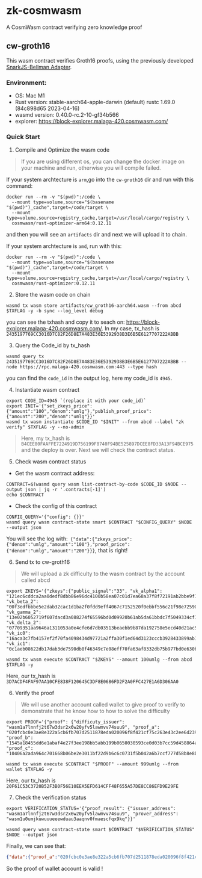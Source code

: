 # zk-cosmwasm
A CosmWasm contract verifying zero knowledge proof

## cw-groth16
This wasm contract verifies Groth16 proofs, using the previously developed [SnarkJS-Bellman Adapter](https://github.com/DoraFactory/snarkjs-bellman-adapter).

### Environment: 
- OS: Mac M1
- Rust version: stable-aarch64-apple-darwin (default)  rustc 1.69.0 (84c898d65 2023-04-16)
- wasmd version: 0.40.0-rc.2-10-gf34b566
- explorer: https://block-explorer.malaga-420.cosmwasm.com/

### Quick Start
1. Compile and Optimize the wasm code
> If you are using different os, you can change the docker image on your machine and run, otherwise you will compile failed.

If your system archtecture is `arm`,go into the `cw-groth16` dir and run with this command: 
```shell
docker run --rm -v "$(pwd)":/code \
  --mount type=volume,source="$(basename "$(pwd)")_cache",target=/code/target \
  --mount type=volume,source=registry_cache,target=/usr/local/cargo/registry \
  cosmwasm/rust-optimizer-arm64:0.12.11
```
and then you will see an `artifacts` dir and next we will upload it to chain.

If your system archtecture is `amd`, run with this:
```shell
docker run --rm -v "$(pwd)":/code \
  --mount type=volume,source="$(basename "$(pwd)")_cache",target=/code/target \
  --mount type=volume,source=registry_cache,target=/usr/local/cargo/registry \
  cosmwasm/rust-optimizer:0.12.11
```

2. Store the wasm code on chain
```shell
wasmd tx wasm store artifacts/cw_groth16-aarch64.wasm --from abcd $TXFLAG -y -b sync --log_level debug
```
you can see the txhash and copy it to seach on: https://block-explorer.malaga-420.cosmwasm.com/. In my case, tx_hash is `2435197769CC3016D7C82F26D8E7A483E36E5392938B3E6B5E6127707222ABBB`

3. Query the Code_id by tx_hash
```shell
wasmd query tx 2435197769CC3016D7C82F26D8E7A483E36E5392938B3E6B5E6127707222ABBB --node https://rpc.malaga-420.cosmwasm.com:443 --type hash
```

you can find the `code_id` in the output log, here my code_id is `4945`.

4. Instantiate wasm contract
```shell
export CODE_ID=4945 `(replace it with your code_id)`
export INIT='{"set_zkeys_price":{"amount":"100","denom":"umlg"},"publish_proof_price":{"amount":"200","denom":"umlg"}}'
wasmd tx wasm instantiate $CODE_ID "$INIT" --from abcd --label "zk verify" $TXFLAG -y --no-admin
```
> Here, my tx_hash is `B4CEE80FAAFFE7224919D756199F8740F94BE525897DCEE8FD33A13F94BCE975` and the deploy is over. Next we will check the contract status.

5. Check wasm contract status   
- Get the wasm contract address:
```shell
CONTRACT=$(wasmd query wasm list-contract-by-code $CODE_ID $NODE --output json | jq -r '.contracts[-1]')
echo $CONTRACT
```
- Check the config of this contract
```shell
CONFIG_QUERY='{"config": {}}'
wasmd query wasm contract-state smart $CONTRACT "$CONFIG_QUERY" $NODE --output json
```
You will see the log with:`
{"data":{"zkeys_price":{"denom":"umlg","amount":"100"},"proof_price":{"denom":"umlg","amount":"200"}}}`, that is right!

6. Send tx to cw-groth16
> We will upload a zk difficulty to the wasm contract by the account called abcd
```shell
export ZKEYS='{"zkeys":{"public_signal":"33", "vk_alpha1": "121ec6cddca2aa0dedf8dbb86e96dc4100b58ea07c01d7ea68a37f8f72191ab2bbe9f16bfe675f71c899ff11e23cbb04064831acc8c18f561f446eeaac3a9a056cb9a89b0b3f13a57eab4e97ebaff6f0a39327bd0a4b5f725d633c87474d35f2", "vk_beta_2": "00f3edfbbbe5e2dab32cac1d1ba2f0fdd9eff4067c7152520f0ebbf556c21f98e72590b3cdb614b1ea116991305da942077b7419fac8cc2d38dc6639d68a4cf7c8362efd8395020836f3aa564537fa02a17f2d1b423c19b6cf4784037b1d9f1510afbae9e95703ff3a98c46720f05e642588ef21ccb09580c84d211c0fd60acda18a699f61cef4925b9b113c8a2377f0147c5ee0882a97519627776222438d3e29f581f0e4b61fe18ab42089dfe24a1b9d7376667382941e37329860ec84d105", "vk_gamma_2": "13e02b6052719f607dacd3a088274f65596bd0d09920b61ab5da61bbdc7f5049334cf11213945d57e5ac7d055d042b7e024aa2b2f08f0a91260805272dc51051c6e47ad4fa403b02b4510b647ae3d1770bac0326a805bbefd48056c8c121bdb80606c4a02ea734cc32acd2b02bc28b99cb3e287e85a763af267492ab572e99ab3f370d275cec1da1aaa9075ff05f79be0ce5d527727d6e118cc9cdc6da2e351aadfd9baa8cbdd3a76d429a695160d12c923ac9cc3baca289e193548608b82801", "vk_delta_2": "07709351aa9646a1311053a0e4cfe6d7db03513beaebb9b87da192758e5ecd40d21ac535e7664e78d669399de703cb72109a5d6b3943018f1dd43462eb71be512213f05e61b2c93bc5f65d270bf78122b00e24d38b0f98efdee072cf3b4c8d0a1905dcb70f21d51fdd376d5fcd258df6c3477a2421527d1702b848954fd7a3bbf710eda0c1880b79a996516ec37d616c13082219d90a7743ad8eb5e3faceec7ad6374029d52eaeca7b66c598b3dd7066e4b6246cea47794fdcffcf7891984272", "vk_ic0": "16aca3c7fb4157ef2f70fa4098434d97721a2ffa30f1ed64d3123cccb3928433899ab147217331f74f18ce687cc591700e79ca556db5b53e92f1133b889dbc11ef79615331a9a810cbef02d3a760b437a1bd50c1b6c396288abcb37479bc18a5", "vk_ic1": "0c1aeb08622db17dab3de7590db8f46349c7e08eff70fa63af8332db75b977bd0e630b04d8e28d4b3416381b27f4bded12e8067fd6f65bd436608cf66f0eb0c19b7da57b72785966d71b91229cde327918d14b3330b891bdfcf255e3d0ecfbfd"}}'

wasmd tx wasm execute $CONTRACT "$ZKEYS" --amount 100umlg --from abcd $TXFLAG -y
```

Here, our tx_hash is `3D7ACDF4FAF97AA10CFE838F120645C3DF8E0686FD2F2A0FFC427E1A6D306AA0`

6. Verify the proof
> We will use another account called wallet to give proof to verify to demonstrate that he know how to how to solve the difficulty

```shell
export PROOF='{"proof": {"difficuty_issuer": "wasm1a7lnnfj2t67w3dsr2x6w20yfv5lawmvv74suu9", "proof_a": "020fcbc0e3ae8e322a5cb6fb707d2511878eda020096f8f421cf75c263e43c2ee6d2392b6e03410d5555fd80628581f1054ce4ab8c9c277ce545b05efc145a1aeecd84038c67972a55367b2e1181c19311a7b3a3aa2b2cd70c4823db3ae498a0", "proof_b": "1545a18455dd6e1abaf4e27f3ee198bb5abb199b0650030593ce0d03b7cc59d458864acc3db510efe2300f778aa797e017c8d8fa15654b1995f0e659910bbdf8c0d88ef6801e1615e664b559daa8fd139b88569e95e6058d077fb5ae6aafe93116d6254de64023b0e8b41b145bb43d53bbee70486de6dd67c00f4f05c5e6a563f3b808b942184fa3488ace3a57e90016106fcc94b8d3d95c52ca1a616348b9095e7df0ba97156e4e93e787474d19e0ea423eda0bf5ebc81efce1b12f4c22ee00", "proof_c": "10406a2ada964c701668b06be2e3011bf22d9b6c6c0731f5b042a6b7ccf777d58b8e8b8b19fd711953b170d591981eb80f373990aee796b4797bb6ee63f57cbc402ce8dc2360ef18e40c5a44e8d2948e94d6c7f226f384f6cf4c0190de295b87"}}'

wasmd tx wasm execute $CONTRACT "$PROOF" --amount 999umlg --from wallet $TXFLAG -y
```

Here, our tx_hash is `20F61C53C3720B52F3B0F56E10EEA5EFD614CFF48F655A57DE8CC86EFD9E29FE`

7. Check the verification status
```shell
export VERIFICATION_STATUS='{"proof_result": {"issuer_address": "wasm1a7lnnfj2t67w3dsr2x6w20yfv5lawmvv74suu9", "prover_address": "wasm1u0umjkuwuuueeewduau3aaqnv0fmaescfqx9kq"}}'

wasmd query wasm contract-state smart $CONTRACT "$VERIFICATION_STATUS" $NODE --output json
```
Finally, we can see that:
```json
{"data":{"proof_a":"020fcbc0e3ae8e322a5cb6fb707d2511878eda020096f8f421cf75c263e43c2ee6d2392b6e03410d5555fd80628581f1054ce4ab8c9c277ce545b05efc145a1aeecd84038c67972a55367b2e1181c19311a7b3a3aa2b2cd70c4823db3ae498a0","proof_b":"1545a18455dd6e1abaf4e27f3ee198bb5abb199b0650030593ce0d03b7cc59d458864acc3db510efe2300f778aa797e017c8d8fa15654b1995f0e659910bbdf8c0d88ef6801e1615e664b559daa8fd139b88569e95e6058d077fb5ae6aafe93116d6254de64023b0e8b41b145bb43d53bbee70486de6dd67c00f4f05c5e6a563f3b808b942184fa3488ace3a57e90016106fcc94b8d3d95c52ca1a616348b9095e7df0ba97156e4e93e787474d19e0ea423eda0bf5ebc81efce1b12f4c22ee00","proof_c":"10406a2ada964c701668b06be2e3011bf22d9b6c6c0731f5b042a6b7ccf777d58b8e8b8b19fd711953b170d591981eb80f373990aee796b4797bb6ee63f57cbc402ce8dc2360ef18e40c5a44e8d2948e94d6c7f226f384f6cf4c0190de295b87","is_valid":true}}
```
So the proof of wallet account is valid !
